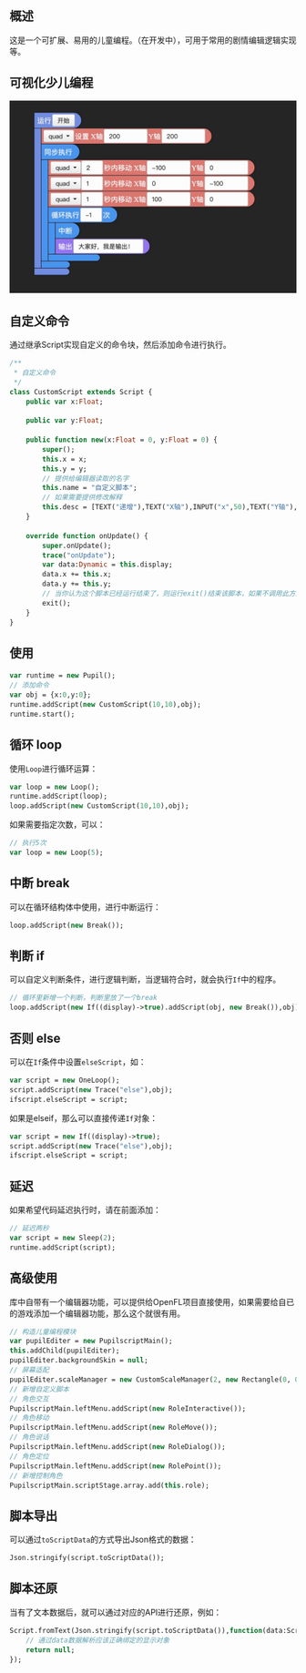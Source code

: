 ## 概述
这是一个可扩展、易用的儿童编程。（在开发中），可用于常用的剧情编辑逻辑实现等。

## 可视化少儿编程
![avatar](/desc.png)

## 自定义命令
通过继承Script实现自定义的命令块，然后添加命令进行执行。
```haxe
/**
 * 自定义命令
 */
class CustomScript extends Script {
	public var x:Float;

	public var y:Float;

	public function new(x:Float = 0, y:Float = 0) {
		super();
		this.x = x;
		this.y = y;
		// 提供给编辑器读取的名字
		this.name = "自定义脚本";
		// 如果需要提供修改解释
		this.desc = [TEXT("递增"),TEXT("X轴"),INPUT("x",50),TEXT("Y轴"),INPUT("y",50)];
	}

	override function onUpdate() {
		super.onUpdate();
		trace("onUpdate");
		var data:Dynamic = this.display;
		data.x += this.x;
		data.y += this.y;
        // 当你认为这个脚本已经运行结束了，则运行exit()结束该脚本，如果不调用此方法，onUpdate会不停执行，直到exit()
		exit();
	}
}
```

## 使用
```haxe
var runtime = new Pupil();
// 添加命令
var obj = {x:0,y:0};
runtime.addScript(new CustomScript(10,10),obj);
runtime.start();
```

## 循环 loop
使用`Loop`进行循环运算：
```haxe
var loop = new Loop();
runtime.addScript(loop);
loop.addScript(new CustomScript(10,10),obj);
```
如果需要指定次数，可以：
```haxe
// 执行5次
var loop = new Loop(5);
```

## 中断 break
可以在循环结构体中使用，进行中断运行：
```haxe
loop.addScript(new Break());
```

## 判断 if
可以自定义判断条件，进行逻辑判断，当逻辑符合时，就会执行`If`中的程序。
```haxe
// 循环里新增一个判断，判断里放了一个break
loop.addScript(new If((display)->true).addScript(obj, new Break()),obj);
```

## 否则 else
可以在`If`条件中设置`elseScript`，如：
```haxe
var script = new OneLoop();
script.addScript(new Trace("else"),obj);
ifscript.elseScript = script;
```
如果是elseif，那么可以直接传递`If`对象：
```haxe
var script = new If((display)->true);
script.addScript(new Trace("else"),obj);
ifscript.elseScript = script;
```

## 延迟
如果希望代码延迟执行时，请在前面添加：
```haxe
// 延迟两秒
var script = new Sleep(2);
runtime.addScript(script);
```

## 高级使用
库中自带有一个编辑器功能，可以提供给OpenFL项目直接使用，如果需要给自已的游戏添加一个编辑器功能，那么这个就很有用。
```haxe
// 构造儿童编程模块
var pupilEditer = new PupilscriptMain();
this.addChild(pupilEditer);
pupilEditer.backgroundSkin = null;
// 屏幕适配
pupilEditer.scaleManager = new CustomScaleManager(2, new Rectangle(0, 0, getStageWidth(), getStageHeight()));
// 新增自定义脚本
// 角色交互
PupilscriptMain.leftMenu.addScript(new RoleInteractive());
// 角色移动
PupilscriptMain.leftMenu.addScript(new RoleMove());
// 角色说话
PupilscriptMain.leftMenu.addScript(new RoleDialog());
// 角色定位
PupilscriptMain.leftMenu.addScript(new RolePoint());
// 新增控制角色
PupilscriptMain.scriptStage.array.add(this.role);
```

## 脚本导出
可以通过`toScriptData`的方式导出Json格式的数据：
```haxe
Json.stringify(script.toScriptData());
```

## 脚本还原
当有了文本数据后，就可以通过对应的API进行还原，例如：
```haxe
Script.fromText(Json.stringify(script.toScriptData()),function(data:ScriptData):Any{
	// 通过data数据解析应该正确绑定的显示对象
	return null;
});
```